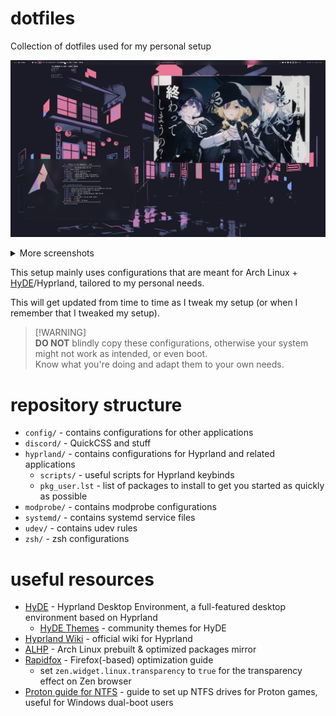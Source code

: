 # dotfiles

Collection of dotfiles used for my personal setup

![img](./.github/images/desktop_3.png)

<details>
  <summary>More screenshots</summary>
  <img src="./.github/images/desktop_1.png" alt="img" />
  <img src="./.github/images/desktop_2.png" alt="img" />
</details>

This setup mainly uses configurations that are meant for Arch Linux + [HyDE](https://github.com/HyDE-Project/HyDE)/Hyprland, tailored to my personal needs.

This will get updated from time to time as I tweak my setup (or when I remember that I tweaked my setup).

> [!WARNING]\
> **DO NOT** blindly copy these configurations, otherwise your system might not work as intended, or even boot.\
> Know what you're doing and adapt them to your own needs.

# repository structure

- `config/` - contains configurations for other applications
- `discord/` - QuickCSS and stuff
- `hyprland/` - contains configurations for Hyprland and related applications
  - `scripts/` - useful scripts for Hyprland keybinds
  - `pkg_user.lst` - list of packages to install to get you started as quickly as possible
- `modprobe/` - contains modprobe configurations
- `systemd/` - contains systemd service files
- `udev/` - contains udev rules
- `zsh/` - zsh configurations

# useful resources

- [HyDE](https://github.com/HyDE-Project/HyDE) - Hyprland Desktop Environment, a full-featured desktop environment based on Hyprland
  - [HyDE Themes](https://github.com/HyDE-Project/hyde-themes) - community themes for HyDE
- [Hyprland Wiki](https://wiki.hyprland.org/) - official wiki for Hyprland
- [ALHP](https://somegit.dev/ALHP/ALHP.GO) - Arch Linux prebuilt & optimized packages mirror
- [Rapidfox](https://github.com/Eratas/rapidfox/wiki) - Firefox(-based) optimization guide
  - set `zen.widget.linux.transparency` to `true` for the transparency effect on Zen browser
- [Proton guide for NTFS](https://github.com/ValveSoftware/Proton/wiki/Using-a-NTFS-disk-with-Linux-and-Windows) - guide to set up NTFS drives for Proton games, useful for Windows dual-boot users
